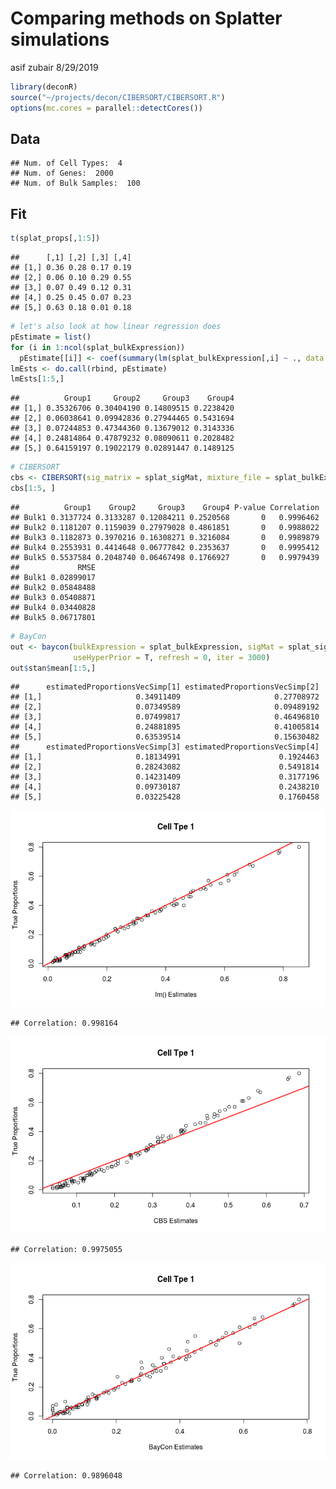 Comparing methods on Splatter simulations
================
asif zubair
8/29/2019

``` r
library(deconR)
source("~/projects/decon/CIBERSORT/CIBERSORT.R")
options(mc.cores = parallel::detectCores())
```

## Data

    ## Num. of Cell Types:  4 
    ## Num. of Genes:  2000 
    ## Num. of Bulk Samples:  100

## Fit

``` r
t(splat_props[,1:5])
```

    ##      [,1] [,2] [,3] [,4]
    ## [1,] 0.36 0.28 0.17 0.19
    ## [2,] 0.06 0.10 0.29 0.55
    ## [3,] 0.07 0.49 0.12 0.31
    ## [4,] 0.25 0.45 0.07 0.23
    ## [5,] 0.63 0.18 0.01 0.18

``` r
# let's also look at how linear regression does
pEstimate = list()
for (i in 1:ncol(splat_bulkExpression))
  pEstimate[[i]] <- coef(summary(lm(splat_bulkExpression[,i] ~ ., data = splat_sigMat)))[2:5,1]
lmEsts <- do.call(rbind, pEstimate)
lmEsts[1:5,]
```

    ##          Group1     Group2     Group3    Group4
    ## [1,] 0.35326706 0.30404190 0.14809515 0.2238420
    ## [2,] 0.06038641 0.09942836 0.27944465 0.5431694
    ## [3,] 0.07244853 0.47344360 0.13679012 0.3143336
    ## [4,] 0.24814864 0.47879232 0.08090611 0.2028482
    ## [5,] 0.64159197 0.19022179 0.02891447 0.1489125

``` r
# CIBERSORT
cbs <- CIBERSORT(sig_matrix = splat_sigMat, mixture_file = splat_bulkExpression, perm  = 20)
cbs[1:5, ]
```

    ##          Group1    Group2     Group3    Group4 P-value Correlation
    ## Bulk1 0.3137724 0.3133287 0.12084211 0.2520568       0   0.9996462
    ## Bulk2 0.1181207 0.1159039 0.27979028 0.4861851       0   0.9988022
    ## Bulk3 0.1182873 0.3970216 0.16308271 0.3216084       0   0.9989879
    ## Bulk4 0.2553931 0.4414648 0.06777842 0.2353637       0   0.9995412
    ## Bulk5 0.5537584 0.2048740 0.06467498 0.1766927       0   0.9979439
    ##             RMSE
    ## Bulk1 0.02899017
    ## Bulk2 0.05848488
    ## Bulk3 0.05408871
    ## Bulk4 0.03440828
    ## Bulk5 0.06717801

``` r
# BayCon
out <- baycon(bulkExpression = splat_bulkExpression, sigMat = splat_sigMat, 
              useHyperPrior = T, refresh = 0, iter = 3000)
out$stan$mean[1:5,]
```

    ##      estimatedProportionsVecSimp[1] estimatedProportionsVecSimp[2]
    ## [1,]                     0.34911409                     0.27708972
    ## [2,]                     0.07349589                     0.09489192
    ## [3,]                     0.07499817                     0.46496810
    ## [4,]                     0.24881895                     0.41005814
    ## [5,]                     0.63539514                     0.15630482
    ##      estimatedProportionsVecSimp[3] estimatedProportionsVecSimp[4]
    ## [1,]                     0.18134991                      0.1924463
    ## [2,]                     0.28243082                      0.5491814
    ## [3,]                     0.14231409                      0.3177196
    ## [4,]                     0.09730187                      0.2438210
    ## [5,]                     0.03225428                      0.1760458

![](splat_sim_files/figure-gfm/plot-1.png)<!-- -->

    ## Correlation: 0.998164

![](splat_sim_files/figure-gfm/plot-2.png)<!-- -->

    ## Correlation: 0.9975055

![](splat_sim_files/figure-gfm/plot-3.png)<!-- -->

    ## Correlation: 0.9896048
